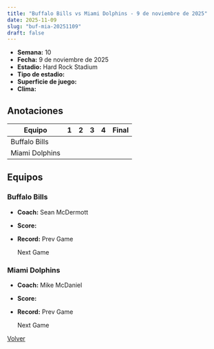 ```yaml
---
title: "Buffalo Bills vs Miami Dolphins - 9 de noviembre de 2025"
date: 2025-11-09
slug: "buf-mia-20251109"
draft: false
---
```


- **Semana:** 10
- **Fecha:** 9 de noviembre de 2025
- **Estadio:** Hard Rock Stadium
- **Tipo de estadio:** 
- **Superficie de juego:** 
- **Clima:** 





## Anotaciones
| Equipo | 1 | 2 | 3 | 4 | Final |
|--------|---|---|---|---|-------|
| Buffalo Bills  |   |   |   |    |  |
| Miami Dolphins  |   |   |   |    |  |


## Equipos


### Buffalo Bills
* **Coach:** Sean McDermott
* **Score:** 
* **Record:** Prev Game
  
  
  Next Game

### Miami Dolphins
* **Coach:** Mike McDaniel
* **Score:** 
* **Record:** Prev Game
  
  
  Next Game


[Volver](/historia/2025)
